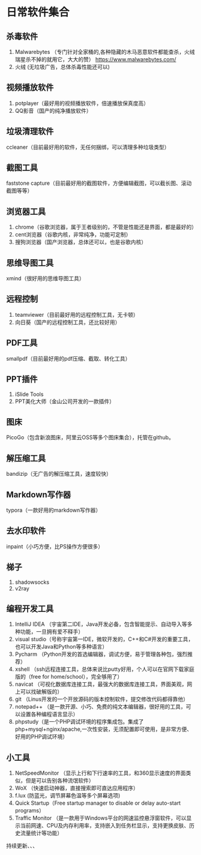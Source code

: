 # 日常软件集合

## 杀毒软件

1. Malwarebytes （专门针对全家桶的,各种隐藏的木马恶意软件都能查杀，火绒瑞星杀不掉的就用它，大大的赞） 
<https://www.malwarebytes.com/>
2. 火绒 (无垃圾广告，总体杀毒性能还可以)



## 视频播放软件

1. potplayer（最好用的视频播放软件，倍速播放保真度高）
2. QQ影音（国产的纯净播放软件）

## 垃圾清理软件

ccleaner（目前最好用的软件，无任何捆绑，可以清理多种垃圾类型）

## 截图工具

faststone capture（目前最好用的截图软件，方便编辑截图，可以截长图、滚动截图等等）

## 浏览器工具

1. chrome（谷歌浏览器，属于王者级别的，不管是性能还是界面，都是最好的）
2. cent浏览器（谷歌内核，非常纯净，功能可定制）
3. 搜狗浏览器（国产浏览器，总体还可以，也是谷歌内核）

## 思维导图工具

xmind（很好用的思维导图工具）

## 远程控制

1. teamviewer（目前最好用的远程控制工具，无卡顿）
2. 向日葵（国产的远程控制工具，还比较好用）

## PDF工具

smallpdf（目前最好用的pdf压缩、截取、转化工具）

## PPT插件

1. iSlide Tools
2. PPT美化大师（金山公司开发的一款插件）

## 图床

PicoGo（包含新浪图床，阿里云OSS等多个图床集合），托管在github。

## 解压缩工具

bandizip（无广告的解压缩工具，速度较快）

## Markdown写作器

typora（一款好用的markdown写作器）

## 去水印软件

inpaint（小巧方便，比PS操作方便很多）

## 梯子

1. shadowsocks
2. v2ray

## 编程开发工具

1. IntelliJ IDEA （宇宙第二IDE，Java开发必备，包含智能提示、自动导入等多种功能，一旦拥有爱不释手）
2. visual studio（号称宇宙第一IDE，微软开发的，C++和C#开发的重要工具，也可以开发Java和Python等多种语言）
3. Pycharm （Python开发的首选编辑器，调试方便，易于管理各种包，强烈推荐）
4. xshell （ssh远程连接工具，总体来说比putty好用，个人可以在官网下载家庭版的（free for home/school），完全够用了）
5. navicat （可视化数据库连接工具，最强大的数据库连接工具，界面美观，网上可以找破解版的）
6. git （Linus开发的一个开放源码的版本控制软件，提交修改代码都得靠他）
7. notepad++ （是一款开源、小巧、免费的纯文本编辑器，很好用的工具，可以设置各种编程语言显示）
8. phpstudy（是一个PHP调试环境的程序集成包。集成了php+mysql+nginx/apache,一次性安装，无须配置即可使用，是非常方便、好用的PHP调试环境）

## 小工具

1. NetSpeedMonitor （显示上行和下行速率的工具，和360显示速度的界面类似，但是可以告别各种流氓软件）
2. WoX （快速启动神器，直接搜索即可直达应用程序）
3. f.lux  (防蓝光，调节屏幕色温等多个屏幕选项)
4. Quick Startup（Free startup manager to disable or delay auto-start programs）
5. Traffic Monitor （是一款用于Windows平台的网速监控悬浮窗软件，可以显示当前网速、CPU及内存利用率，支持嵌入到任务栏显示，支持更换皮肤、历史流量统计等功能）

持续更新、、、
